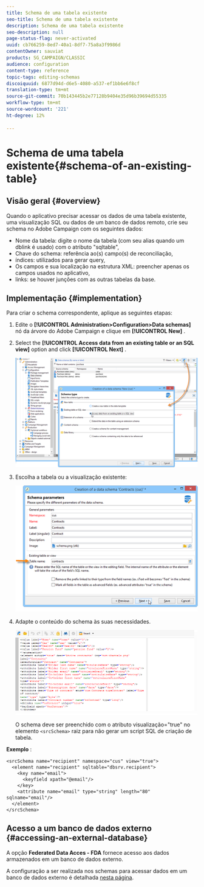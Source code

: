 ```yaml
---
title: Schema de uma tabela existente
seo-title: Schema de uma tabela existente
description: Schema de uma tabela existente
seo-description: null
page-status-flag: never-activated
uuid: cb766259-8ed7-40a1-8df7-75a8a3f9986d
contentOwner: sauviat
products: SG_CAMPAIGN/CLASSIC
audience: configuration
content-type: reference
topic-tags: editing-schemas
discoiquuid: 6877d94d-d6e5-4080-a537-ef1bb6e6f8cf
translation-type: tm+mt
source-git-commit: 70b143445b2e77128b9404e35d96b39694d55335
workflow-type: tm+mt
source-wordcount: '221'
ht-degree: 12%

---
```



# Schema de uma tabela existente{#schema-of-an-existing-table}

## Visão geral {#overview}

Quando o aplicativo precisar acessar os dados de uma tabela existente, uma visualização SQL ou dados de um banco de dados remoto, crie seu schema no Adobe Campaign com os seguintes dados:

* Nome da tabela: digite o nome da tabela (com seu alias quando um dblink é usado) com o atributo &quot;sqltable&quot;,
* Chave do schema: referência ao(s) campo(s) de reconciliação,
* índices: utilizados para gerar query,
* Os campos e sua localização na estrutura XML: preencher apenas os campos usados no aplicativo,
* links: se houver junções com as outras tabelas da base.

## Implementação {#implementation}

Para criar o schema correspondente, aplique as seguintes etapas:

1. Edite o **[!UICONTROL Administration>Configuration>Data schemas]** nó da árvore do Adobe Campaign e clique em **[!UICONTROL New]** .
1. Select the **[!UICONTROL Access data from an existing table or an SQL view]** option and click **[!UICONTROL Next]** .

   ![](assets/s_ncs_configuration_extand_a_schema.png)

1. Escolha a tabela ou a visualização existente:

   ![](assets/s_ncs_configuration_select_table.png)

1. Adapte o conteúdo do schema às suas necessidades.

   ![](assets/s_ncs_configuration_view_create_schema.png)

   O schema deve ser preenchido com o atributo visualização=&quot;true&quot; no elemento `<srcSchema>` raiz para não gerar um script SQL de criação de tabela.

**Exemplo** :

```
<srcSchema name="recipient" namespace="cus" view="true">
  <element name="recipient" sqltable="dbsrv.recipient">
    <key name="email">
      <keyfield xpath="@email"/>
    </key>   
    <attribute name="email" type="string" length="80" sqlname="email"/>
  </element>
</srcSchema>
```

## Acesso a um banco de dados externo {#accessing-an-external-database}

A opção **Federated Data Acces - FDA** fornece acesso aos dados armazenados em um banco de dados externo.

A configuração a ser realizada nos schemas para acessar dados em um banco de dados externo é detalhada [nesta página](../../platform/using/creating-data-schema.md).
